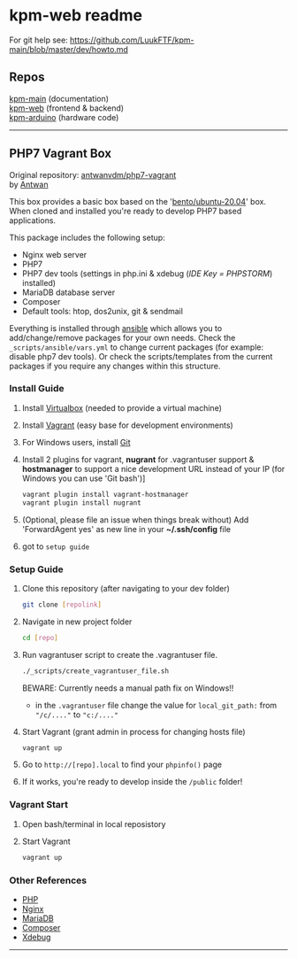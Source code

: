 # kpm-web readme

For git help see: https://github.com/LuukFTF/kpm-main/blob/master/dev/howto.md

## Repos

[kpm-main][repo_kpm-main] (documentation)   
[kpm-web][repo_kpm-web] (frontend & backend)  
[kpm-arduino][repo_kpm-arduino] (hardware code)  

[repo_kpm-main]: https://github.com/LuukFTF/kpm-main.git
[repo_kpm-web]: https://github.com/LuukFTF/kpm-web.git
[repo_kpm-arduino]: https://github.com/LuukFTF/kpm-arduino.git

---
## PHP7 Vagrant Box
Original repository: [antwanvdm/php7-vagrant](https://github.com/antwanvdm/php7-vagrant)  
by [Antwan](https://github.com/antwanvdm)

This box provides a basic box based on the 
'[bento/ubuntu-20.04](https://app.vagrantup.com/bento/boxes/ubuntu-20.04)' box.  
When cloned and installed you're ready to develop PHP7 based applications.

This package includes the following setup:

* Nginx web server
* PHP7
* PHP7 dev tools (settings in php.ini & xdebug (*IDE Key = PHPSTORM*) installed)
* MariaDB database server
* Composer
* Default tools: htop, dos2unix, git & sendmail

Everything is installed through [ansible](https://www.ansible.com/) which allows you to 
add/change/remove packages for your own needs. Check the `_scripts/ansible/vars.yml` to 
change current packages (for example: disable php7 dev tools). Or check the 
scripts/templates from the current packages if you require any changes within this structure.

### Install Guide
1. Install [Virtualbox](https://www.virtualbox.org/wiki/Downloads) (needed to provide a 
virtual machine)
2. Install [Vagrant](https://www.vagrantup.com/) (easy base for development environments)
3. For Windows users, install [Git](https://git-scm.com/download/win)
4. Install 2 plugins for vagrant, **nugrant** for .vagrantuser support & **hostmanager** to 
support a nice development URL instead of your IP (for Windows you can use 'Git bash')]  

    ```bash
    vagrant plugin install vagrant-hostmanager
    vagrant plugin install nugrant
    ```
5. (Optional, please file an issue when things break without) Add 'ForwardAgent yes' as new 
line in your **~/.ssh/config** file
6. got to `setup guide`

### Setup Guide
1. Clone this repository (after navigating to your dev folder)
    ```bash
    git clone [repolink]
    ```

2. Navigate in new project folder
    ```bash
    cd [repo]
    ```

3. Run vagrantuser script to create the .vagrantuser file.  
    ```bash
    ./_scripts/create_vagrantuser_file.sh
    ```

    BEWARE: Currently needs a manual path fix on Windows!! 
    - in the `.vagrantuser` file change the value for `local_git_path:` from `"/c/...."` to `"c:/...."`

4. Start Vagrant (grant admin in process for changing hosts file)
    ```bash
    vagrant up
    ```

5. Go to `http://[repo].local` to find your `phpinfo()` page

6. If it works, you're ready to develop inside the `/public` folder!

### Vagrant Start

1. Open bash/terminal in local reposistory

2. Start Vagrant
    ```bash
    vagrant up
    ```

### Other References
* [PHP](https://www.php.net/)
* [Nginx](https://www.nginx.com/resources/wiki/)
* [MariaDB](https://mariadb.org/)
* [Composer](https://getcomposer.org/)
* [Xdebug](https://xdebug.org/)

---